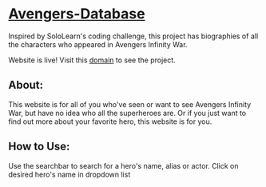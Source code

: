 # [Avengers-Database](http://notahero.byethost5.com/second%20design/AvengersChallenge.html)
Inspired by SoloLearn's coding challenge, this project has biographies of all the characters who appeared in Avengers Infinity War.

Website is live! Visit this [domain](http://notahero.byethost5.com/second%20design/AvengersChallenge.html) to see the project.

About:
- 
This website is for all of you who've seen or want to see Avengers Infinity War, but have no idea who all the superheroes are. Or if you just want to find out more about your favorite hero, this website is for you.


How to Use:
-
Use the searchbar to search for a hero's name, alias or actor.
Click on desired hero's name in dropdown list
